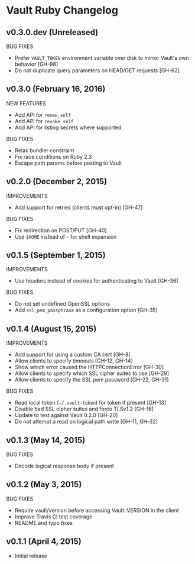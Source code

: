 # Vault Ruby Changelog

## v0.3.0.dev (Unreleased)

BUG FIXES

- Prefer `VAULT_TOKEN` environment variable over disk to mirror Vault's own
  behavior [GH-98]
- Do not duplicate query parameters on HEAD/GET requests [GH-62]

## v0.3.0 (February 16, 2016)

NEW FEATURES

- Add API for `renew_self`
- Add API for `revoke_self`
- Add API for listing secrets where supported

BUG FIXES

- Relax bundler constraint
- Fix race conditions on Ruby 2.3
- Escape path params before posting to Vault

## v0.2.0 (December 2, 2015)

IMPROVEMENTS

- Add support for retries (clients must opt-in) [GH-47]

BUG FIXES

- Fix redirection on POST/PUT [GH-40]
- Use `$HOME` instead of `~` for shell expansion

## v0.1.5 (September 1, 2015)

IMPROVEMENTS

- Use headers instead of cookies for authenticating to Vault [GH-36]

BUG FIXES

- Do not set undefined OpenSSL options
- Add `ssl_pem_passphrase` as a configuration option [GH-35]

## v0.1.4 (August 15, 2015)

IMPROVEMENTS

- Add support for using a custom CA cert [GH-8]
- Allow clients to specify timeouts [GH-12, GH-14]
- Show which error caused the HTTPConnectionError [GH-30]
- Allow clients to specify which SSL cipher suites to use [GH-29]
- Allow clients to specify the SSL pem password [GH-22, GH-31]

BUG FIXES

- Read local token (`~/.vault-token`) for token if present [GH-13]
- Disable bad SSL cipher suites and force TLSv1.2 [GH-16]
- Update to test against Vault 0.2.0 [GH-20]
- Do not attempt a read on logical path write [GH-11, GH-32]

## v0.1.3 (May 14, 2015)

BUG FIXES

- Decode logical response body if present

## v0.1.2 (May 3, 2015)

BUG FIXES

- Require vault/version before accessing Vault::VERSION in the client
- Improve Travis CI test coverage
- README and typo fixes

## v0.1.1 (April 4, 2015)

- Initial release
